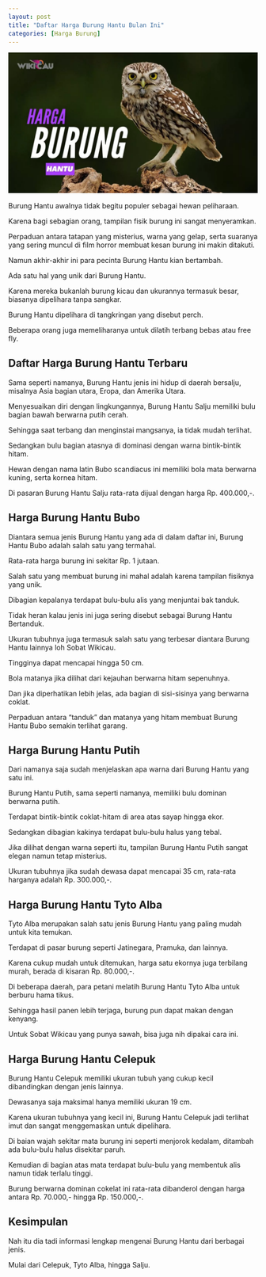 ```yaml
---
layout: post
title: "Daftar Harga Burung Hantu Bulan Ini"
categories: [Harga Burung]
---
```


![](/images/harga-burung-hantu.webp)

Burung Hantu awalnya tidak begitu populer sebagai hewan peliharaan.

Karena bagi sebagian orang, tampilan fisik burung ini sangat menyeramkan.

Perpaduan antara tatapan yang misterius, warna yang gelap, serta suaranya yang sering muncul di film horror membuat kesan burung ini makin ditakuti.

Namun akhir-akhir ini para pecinta Burung Hantu kian bertambah.

Ada satu hal yang unik dari Burung Hantu.

Karena mereka bukanlah burung kicau dan ukurannya termasuk besar, biasanya dipelihara tanpa sangkar.

Burung Hantu dipelihara di tangkringan yang disebut perch.

Beberapa orang juga memeliharanya untuk dilatih terbang bebas atau free fly.

## Daftar Harga Burung Hantu Terbaru

Sama seperti namanya, Burung Hantu jenis ini hidup di daerah bersalju, misalnya Asia bagian utara, Eropa, dan Amerika Utara.

Menyesuaikan diri dengan lingkungannya, Burung Hantu Salju memiliki bulu bagian bawah berwarna putih cerah.

Sehingga saat terbang dan menginstai mangsanya, ia tidak mudah terlihat.

Sedangkan bulu bagian atasnya di dominasi dengan warna bintik-bintik hitam.

Hewan dengan nama latin Bubo scandiacus ini memiliki bola mata berwarna kuning, serta kornea hitam.

Di pasaran Burung Hantu Salju rata-rata dijual dengan harga Rp. 400.000,-.

## Harga Burung Hantu Bubo

Diantara semua jenis Burung Hantu yang ada di dalam daftar ini, Burung Hantu Bubo adalah salah satu yang termahal.

Rata-rata harga burung ini sekitar Rp. 1 jutaan.

Salah satu yang membuat burung ini mahal adalah karena tampilan fisiknya yang unik.

Dibagian kepalanya terdapat bulu-bulu alis yang menjuntai bak tanduk.

Tidak heran kalau jenis ini juga sering disebut sebagai Burung Hantu Bertanduk.

Ukuran tubuhnya juga termasuk salah satu yang terbesar diantara Burung Hantu lainnya loh Sobat Wikicau.

Tingginya dapat mencapai hingga 50 cm.

Bola matanya jika dilihat dari kejauhan berwarna hitam sepenuhnya.

Dan jika diperhatikan lebih jelas, ada bagian di sisi-sisinya yang berwarna coklat.

Perpaduan antara “tanduk” dan matanya yang hitam membuat Burung Hantu Bubo semakin terlihat garang.

## Harga Burung Hantu Putih

Dari namanya saja sudah menjelaskan apa warna dari Burung Hantu yang satu ini.

Burung Hantu Putih, sama seperti namanya, memiliki bulu dominan berwarna putih.

Terdapat bintik-bintik coklat-hitam di area atas sayap hingga ekor.

Sedangkan dibagian kakinya terdapat bulu-bulu halus yang tebal.

Jika dilihat dengan warna seperti itu, tampilan Burung Hantu Putih sangat  elegan namun tetap misterius.

Ukuran tubuhnya jika sudah dewasa dapat mencapai 35 cm, rata-rata harganya adalah Rp. 300.000,-.

## Harga Burung Hantu Tyto Alba

Tyto Alba merupakan salah satu jenis Burung Hantu yang paling mudah untuk kita temukan.

Terdapat di pasar burung seperti Jatinegara, Pramuka, dan lainnya.

Karena cukup mudah untuk ditemukan, harga satu ekornya juga terbilang murah, berada di kisaran Rp. 80.000,-.

Di beberapa daerah, para petani melatih Burung Hantu Tyto Alba untuk berburu hama tikus.

Sehingga hasil panen lebih terjaga, burung pun dapat makan dengan kenyang.

Untuk Sobat Wikicau yang punya sawah, bisa juga nih dipakai cara ini.

## Harga Burung Hantu Celepuk

Burung Hantu Celepuk memiliki ukuran tubuh yang cukup kecil dibandingkan dengan jenis lainnya.

Dewasanya saja maksimal hanya memiliki ukuran 19 cm.

Karena ukuran tubuhnya yang kecil ini, Burung Hantu Celepuk jadi terlihat imut dan sangat menggemaskan untuk dipelihara.

Di baian wajah sekitar mata burung ini seperti menjorok kedalam, ditambah ada bulu-bulu halus disekitar paruh.

Kemudian di bagian atas mata terdapat bulu-bulu yang membentuk alis namun tidak terlalu tinggi.

Burung berwarna dominan cokelat ini rata-rata dibanderol dengan harga antara Rp. 70.000,- hingga Rp. 150.000,-.

## Kesimpulan

Nah itu dia tadi informasi lengkap mengenai Burung Hantu dari berbagai jenis.

Mulai dari Celepuk, Tyto Alba, hingga Salju.